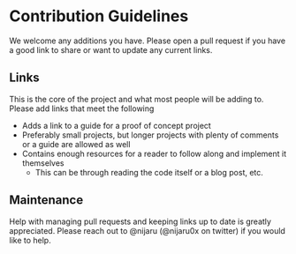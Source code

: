 # Contribution Guidelines
We welcome any additions you have. Please open a pull request if you have a good link to share or want to update any current links.

## Links
This is the core of the project and what most people will be adding to. Please add links that meet the following

- Adds a link to a guide for a proof of concept project
- Preferably small projects, but longer projects with plenty of comments or a guide are allowed as well 
- Contains enough resources for a reader to follow along and implement it themselves
    - This can be through reading the code itself or a blog post, etc.


## Maintenance
Help with managing pull requests and keeping links up to date is greatly appreciated. Please reach out to @nijaru (@nijaru0x on twitter) if you would like to help. 